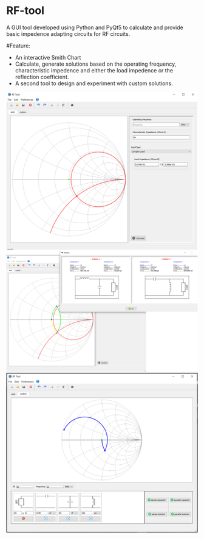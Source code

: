 # RF-tool
A GUI tool developed using Python and PyQt5 to calculate and provide basic impedence adapting circuits for  RF circuits.

#Feature:
- An interactive Smith Chart
- Calculate, generate solutions based on the operating frequency, characteristic impedence and either the load impedence or the reflection coefficient.
- A second tool to design and experiment with custom solutions.



<img src="screenshots/rf-image1.png" width=700>
<img src="screenshots/rf-image2.png" width=700>
<img src="screenshots/rf-image3.png" width=700>
